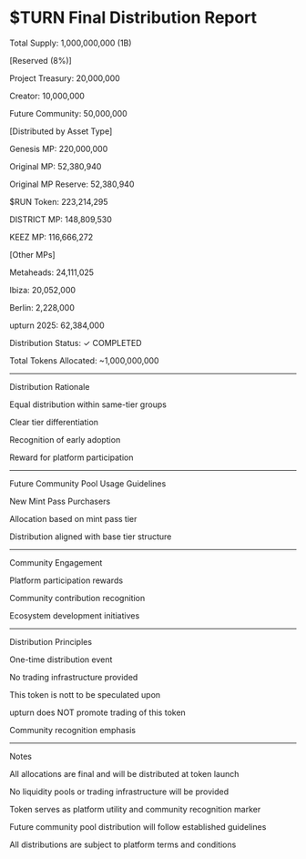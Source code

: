 # $TURN Final Distribution Report

Total Supply: 1,000,000,000 (1B)

[Reserved (8%)]

Project Treasury: 20,000,000

Creator: 10,000,000

Future Community: 50,000,000


[Distributed by Asset Type]

Genesis MP: 220,000,000

Original MP: 52,380,940

Original MP Reserve: 52,380,940

$RUN Token: 223,214,295

DISTRICT MP: 148,809,530

KEEZ MP: 116,666,272

[Other MPs]

Metaheads: 24,111,025

Ibiza: 20,052,000

Berlin: 2,228,000

upturn 2025: 62,384,000

Distribution Status: ✓ COMPLETED

Total Tokens Allocated: ~1,000,000,000

-----

Distribution Rationale

Equal distribution within same-tier groups

Clear tier differentiation

Recognition of early adoption

Reward for platform participation

-----

Future Community Pool Usage Guidelines

New Mint Pass Purchasers

Allocation based on mint pass tier

Distribution aligned with base tier structure

-----

Community Engagement

Platform participation rewards

Community contribution recognition

Ecosystem development initiatives

-----

Distribution Principles

One-time distribution event

No trading infrastructure provided

This token is nott to be speculated upon

upturn does NOT promote trading of this token

Community recognition emphasis

-----

Notes

All allocations are final and will be distributed at token launch

No liquidity pools or trading infrastructure will be provided

Token serves as platform utility and community recognition marker

Future community pool distribution will follow established guidelines

All distributions are subject to platform terms and conditions
